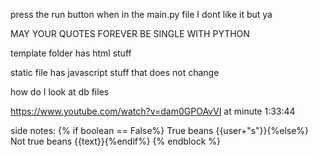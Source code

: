 press the run button when in the main.py file 
I dont like it but ya 

MAY YOUR QUOTES FOREVER BE SINGLE WITH PYTHON

template folder has html stuff

static file has javascript stuff that does not change 

how do I look at db files

https://www.youtube.com/watch?v=dam0GPOAvVI
at minute 1:33:44

side notes:
{% if boolean == False%} True beans {{user+"s"}}{%else%} Not true beans
  {{text}}{%endif%} {% endblock %}